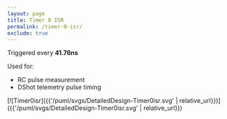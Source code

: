 ```yaml
---
layout: page
title: Timer 0 ISR
permalink: /timer-0-isr/
exclude: true
---
```


Triggered every **41.76ns**

Used for:
* RC pulse measurement
* DShot telemetry pulse timing

[![Timer0isr]({{'/puml/svgs/DetailedDesign-Timer0isr.svg' | relative_url}})]({{'/puml/svgs/DetailedDesign-Timer0isr.svg' | relative_url}})
